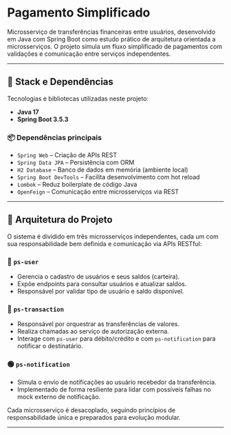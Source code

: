 # Pagamento Simplificado

Microsserviço de transferências financeiras entre usuários, desenvolvido em Java com Spring Boot como estudo prático de arquitetura orientada a microsserviços. O projeto simula um fluxo simplificado de pagamentos com validações e comunicação entre serviços independentes.

---

## 🚀 Stack e Dependências

Tecnologias e bibliotecas utilizadas neste projeto:

- **Java 17**
- **Spring Boot 3.5.3**

### 📦 Dependências principais

- `Spring Web` – Criação de APIs REST
- `Spring Data JPA` – Persistência com ORM
- `H2 Database` – Banco de dados em memória (ambiente local)
- `Spring Boot DevTools` – Facilita desenvolvimento com hot reload
- `Lombok` – Reduz boilerplate de código Java
- `OpenFeign` – Comunicação entre microsserviços via REST

---

## 🧱 Arquitetura do Projeto

O sistema é dividido em três microsserviços independentes, cada um com sua responsabilidade bem definida e comunicação via APIs RESTful:

### 🔹 `ps-user`
- Gerencia o cadastro de usuários e seus saldos (carteira).
- Expõe endpoints para consultar usuários e atualizar saldos.
- Responsável por validar tipo de usuário e saldo disponível.

### 🔸 `ps-transaction`
- Responsável por orquestrar as transferências de valores.
- Realiza chamadas ao serviço de autorização externa.
- Interage com `ps-user` para débito/crédito e com `ps-notification` para notificar o destinatário.

### 🟢 `ps-notification`
- Simula o envio de notificações ao usuário recebedor da transferência.
- Implementado de forma resiliente para lidar com possíveis falhas no mock externo de notificação.

Cada microsserviço é desacoplado, seguindo princípios de responsabilidade única e preparados para evolução modular.

---

<!-- Comentário: Futuras seções que podem ser adicionadas:
- Instruções de execução local (com Maven)
- Exemplos de requisição (curl/Postman)
- Roadmap de melhorias
- Contribuição e licença
- Swagger/OpenAPI
-->
